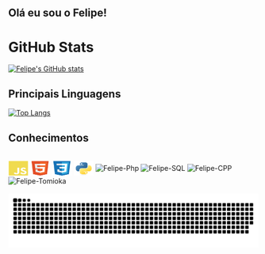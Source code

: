 

  ## Olá eu sou o Felipe!

# GitHub Stats

[![Felipe's GitHub stats](https://github-readme-stats.vercel.app/api?username=1felipww&show_icons=true&theme=dark&count_private=true&hide=stars,prs)](https://github.com/1felipww/github-readme-stats)

## Principais Linguagens
[![Top Langs](https://github-readme-stats.vercel.app/api/top-langs/?username=1felipww&layout=compact&theme=dark)](https://github.com/1felipww/github-readme-stats)

## Conhecimentos
<div style="display: inline_block"><br>
  <img align="center" alt="Felipe-Js" height="30" width="40" src="https://raw.githubusercontent.com/devicons/devicon/master/icons/javascript/javascript-plain.svg">
  <img align="center" alt="Felipe-HTML" height="30" width="40" src="https://raw.githubusercontent.com/devicons/devicon/master/icons/html5/html5-original.svg">
  <img align="center" alt="Felipe-CSS" height="30" width="40" src="https://raw.githubusercontent.com/devicons/devicon/master/icons/css3/css3-original.svg">
  <img align="center" alt="Felipe-Python" height="30" width="40" src="https://raw.githubusercontent.com/devicons/devicon/master/icons/python/python-original.svg">
  <img align="center" alt="Felipe-Php" height="30" width="40" src="https://icomoon.io/app/icomoon-lib/icons4acad3d/4/595.svg">
  <img align="center" alt="Felipe-SQL" height="30" width="40" src="https://icomoon.io/app/icomoon-lib/icons4acad3d/4/533.svg">
  <img align="center" alt="Felipe-CPP" height="30" width="40" src="https://raw.githubusercontent.com/isocpp/logos/master/cpp_logo.png">
  <img align="center" alt="Felipe-Tomioka" height="30" width="40" src="https://cdn.discordapp.com/attachments/1285668708840378472/1296152912577429646/sr28bb2553d950e-ezgif.com-webp-to-gif-converter.gif?ex=67113ff7&is=670fee77&hm=85dd8ea531aaee1f65e5c048c241dd295576c134649c996bd757cdb471dcfb34&">
</div>
<br>
  <picture align="center">
  <source media="(prefers-color-scheme: dark)" srcset="https://raw.githubusercontent.com/1felipww/1felipww/output/github-contribution-grid-snake-dark.svg">
  <source media="(prefers-color-scheme: light)" srcset="https://raw.githubusercontent.com/1felipww/1felipww/output/github-contribution-grid-snake-dark.svg">
  <img align="center" alt="github contribution grid snake animation" src="https://raw.githubusercontent.com/1felipww/1felipww/output/github-contribution-grid-snake.svg">
</picture>
<br><br>
 

